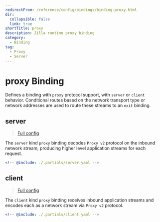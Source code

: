 ```yaml
---
redirectFrom: /reference/config/bindings/binding-proxy.html
dir:
  collapsible: false
  link: true
shortTitle: proxy
description: Zilla runtime proxy binding
category:
  - Binding
tag:
  - Proxy
  - Server
---
```


# proxy Binding

Defines a binding with `proxy` protocol support, with `server` or `client` behavior. Conditional routes based on the network transport type or network addresses are used to route these streams to an `exit` binding.

## server

> [Full config](./server.md)

The `server` kind `proxy` binding decodes `Proxy v2` protocol on the inbound network stream, producing higher level application streams for each request.

```yaml {3}
<!-- @include: ./.partials/server.yaml -->
```

## client

> [Full config](./client.md)

The `client` kind `proxy` binding receives inbound application streams and encodes each as a network stream via `Proxy v2` protocol.

```yaml {3}
<!-- @include: ./.partials/client.yaml -->
```
